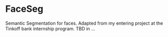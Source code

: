 # FaceSeg
Semantic Segmentation for faces. Adapted from my entering project at the Tinkoff bank internship program. TBD in ...

